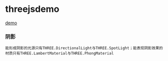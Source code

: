 # threejsdemo
[demo](https://woosa-zeng.github.io/threejsdemo/src/index.html)

### 阴影

```
能形成阴影的光源只有THREE.DirectionalLight与THREE.SpotLight；能表现阴影效果的材质只有THREE.LambertMaterial与THREE.PhongMaterial
```